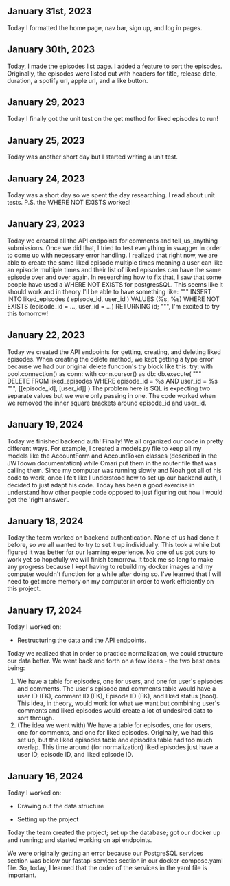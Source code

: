 ## January 31st, 2023

Today I formatted the home page, nav bar, sign up, and log in pages.

## January 30th, 2023

Today, I made the episodes list page. I added a feature to sort the episodes. Originally, the episodes were listed out with headers for title, release date, duration, a spotify url, apple url, and a like button. 

## January 29, 2023

Today I finally got the unit test on the get method for liked episodes to run!

## January 25, 2023

Today was another short day but I started writing a unit test.

## January 24, 2023

Today was a short day so we spent the day researching. I read about unit tests. P.S. the WHERE NOT EXISTS worked!

## January 23, 2023

Today we created all the API endpoints for comments and tell_us_anything submissions. Once we did that, I tried to test everything in swagger in order to come up with necessary error handling. I realized that right now, we are able to create the same liked episode multiple times meaning a user can like an episode multiple times and their list of liked episodes can have the same episode over and over again. In researching how to fix that, I saw that some people have used a WHERE NOT EXISTS for postgresSQL. This seems like it should work and in theory I'll be able to have something like:
"""
INSERT INTO liked_episodes (
episode_id,
user_id
)
VALUES (%s, %s)
WHERE NOT EXISTS (episode_id = ..., user_id = ...)
RETURNING id;
""",
I'm excited to try this tomorrow!

## January 22, 2023

Today we created the API endpoints for getting, creating, and deleting liked episodes.
When creating the delete method, we kept getting a type error because we had our original delete function's try block like this:
try:
with pool.connection() as conn:
with conn.cursor() as db:
db.execute(
"""
DELETE FROM liked_episodes
WHERE episode_id = %s AND user_id = %s
""",
[[episode_id], [user_id]]
)
The problem here is SQL is expecting two separate values but we were only passing in one. The code worked when we removed the inner square brackets around episode_id and user_id.

## January 19, 2024

Today we finished backend auth! Finally! We all organized our code in pretty different ways. For example, I created a models.py file to keep all my models like the AccountForm and AccountToken classes (described in the JWTdown documentation) while Omari put them in the router file that was calling them. Since my computer was running slowly and Noah got all of his code to work, once I felt like I understood how to set up our backend auth, I decided to just adapt his code. Today has been a good exercise in understand how other people code opposed to just figuring out how I would get the 'right answer'.

## January 18, 2024

Today the team worked on backend authentication. None of us had done it before, so we all wanted to try to set it up individually. This took a while but figured it was better for our learning experience. No one of us got ours to work yet so hopefully we will finish tomorrow. It took me so long to make any progress because I kept having to rebuild my docker images and my computer wouldn't function for a while after doing so. I've learned that I will need to get more memory on my computer in order to work efficiently on this project.

## January 17, 2024

Today I worked on:

-   Restructuring the data and the API endpoints.

Today we realized that in order to practice normalization, we could structure our data better. We went back and forth on a few ideas - the two best ones being:

1.  We have a table for episodes, one for users, and one for user's episodes and comments. The user's episode and comments table would have a user ID (FK), comment ID (FK), Episode ID (FK), and liked status (bool). This idea, in theory, would work for what we want but combining user's comments and liked episodes would create a lot of undesired data to sort through.
2.  (The idea we went with) We have a table for episodes, one for users, one for comments, and one for liked episodes. Originally, we had this set up, but the liked episodes table and episodes table had too much overlap. This time around (for normalization) liked episodes just have a user ID, episode ID, and liked episode ID.

## January 16, 2024

Today I worked on:

-   Drawing out the data structure

-   Setting up the project

Today the team created the project; set up the database; got our docker up and running; and started working on api endpoints.

We were originally getting an error because our PostgreSQL services section was below our fastapi services section in our docker-compose.yaml file. So, today, I learned that the order of the services in the yaml file is important.
